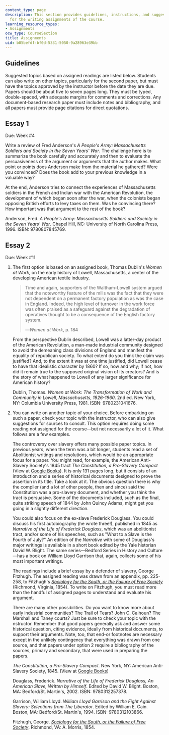 ```yaml
---
content_type: page
description: This section provides guidelines, instructions, and suggested topics
  for the writing assignments of the course.
learning_resource_types:
- Assignments
ocw_type: CourseSection
title: Assignments
uid: b05befdf-bf0d-5331-5050-9a28963e39bb
---
```


Guidelines
----------

Suggested topics based on assigned readings are listed below. Students can also write on other topics, particularly for the second paper, but must have the topics approved by the instructor before the date they are due. Papers should be about five to seven pages long. They must be typed, double-spaced, with adequate margins for comments and corrections. Any document-based research paper must include notes and bibliography, and all papers must provide page citations for direct quotations.

Essay 1
-------

Due: Week #4

Write a review of Fred Anderson's _A People's Army: Massachusetts Soldiers and Society in the Seven Years' War_. The challenge here is to summarize the book carefully and accurately and then to evaluate the persuasiveness of the argument or arguments that the author makes. What point or points does Anderson make from the material he gathered? Were you convinced? Does the book add to your previous knowledge in a valuable way?

At the end, Anderson tries to connect the experiences of Massachusetts soldiers in the French and Indian war with the American Revolution, the development of which began soon after the war, when the colonists began opposing British efforts to levy taxes on them. Was he convincing there? How important was that argument to the rest of the book?

Anderson, Fred. _A People's Army: Massachusetts Soldiers and Society in the Seven Years' War_. Chapel Hill, NC: University of North Carolina Press, 1996. ISBN: 9780807845769.

Essay 2
-------

Due: Week #11

1.  The first option is based on an assigned book, Thomas Dublin's _Women at Work_, on the early history of Lowell, Massachusetts, a center of the developing American textile industry.
    
    > Time and again, supporters of the Waltham-Lowell system argued that the noteworthy feature of the mills was the fact that they were not dependent on a permanent factory population as was the case in England. Indeed, the high level of turnover in the work force was often praised as a safeguard against the degradation of operatives thought to be a consequence of the English factory system.
    > 
    > —_Women at Work_, p. 184
    
    From the perspective Dublin described, Lowell was a latter-day product of the American Revolution, a man-made industrial community designed to avoid the demeaning class divisions of England and manifest the equality of republican society. To what extent do you think the claim was justified? And, to the extent it was at one time justified, did Lowell cease to have that idealistic character by 1860? If so, how and why; if not, how did it remain true to the supposed original vision of its creators? And is the story of what happened to Lowell of any larger significance for American history?
    
    Dublin, Thomas. _Women at Work: The Transformation of Work and Community in Lowell, Massachusetts_, _1826-1860_. 2nd ed. New York, NY: Columbia University Press, 1981. ISBN: 9780231041676.
    
2.  You can write on another topic of your choice. Before embarking on such a paper, check your topic with the instructor, who can also give suggestions for sources to consult. This option requires doing some reading not assigned for the course—but not necessarily a lot of it. What follows are a few examples.
    
    The controversy over slavery offers many possible paper topics. In previous years, when the term was a bit longer, students read a set of Abolitionist writings and resolutions, which would be an appropriate focus for a paper. You might read, for example, the American Anti-Slavery Society's 1845 tract _The Constitution, a Pro-Slavery Compact_ (View at [Google Books](http://books.google.com/books?vid=HARVARD32044036473817&printsec=titlepage#PPA10,M1)). It is only 131 pages long, but it consists of an introduction and a series of historical documents designed to prove the assertion in its title. Take a look at it. The obvious question there is why the compiler (and a lot of other people, then and since) said the Constitution was a pro-slavery document, and whether you think the tract is persuasive. Some of the documents included, such as the final, quite striking speech of 1844 by John Quincy Adams, might get you going in a slightly different direction.
    
    You could also focus on the ex-slave Frederick Douglass. You could discuss his first autobiography (he wrote three!), published in 1845 as _Narrative of the Life of Frederick Douglass_, which was an abolitionist tract, and/or some of his speeches, such as "What to a Slave is the Fourth of July?" An edition of the _Narrative_ with some of Douglass's major writings is available in a short book edited by the Yale historian David W. Blight. The same series—Bedford Series in History and Culture—has a book on William Lloyd Garrison that, again, collects some of his most important writings.
    
    The readings include a brief essay by a defender of slavery, George Fitzhugh. The assigned reading was drawn from an appendix, pp. 225-258, to Fitzhugh's [_Sociology for the South, or the Failure of Free Society_](http://docsouth.unc.edu/southlit/fitzhughsoc/fitzhugh.html) (Richmond, Virginia, 1854). To write on Fitzhugh, you must read more than the handful of assigned pages to understand and evaluate his argument.
    
    There are many other possibilities. Do you want to know more about early industrial communities? The Trail of Tears? John C. Calhoun? The Marshall and Taney courts? Just be sure to check your topic with the nstructor. Remember that good papers generally ask and answer some historical question, citing evidence, ideally from historical documents, to support their arguments. Note, too, that end-or footnotes are necessary except in the unlikely contingency that everything was drawn from one source, and that papers under option 2 require a bibliography of the sources, primary and secondary, that were used in preparing the papers.
    
    _The Constitution, a Pro-Slavery Compact._ New York, NY: American Anti-Slavery Society, 1845. (View at [Google Books](http://books.google.com/books?vid=HARVARD32044036473817&printsec=titlepage#PPA10,M1))
    
    Douglass, Frederick. _Narrative of the Life of Frederick Douglass, An American Slave, Written by Himself_. Edited by David W. Blight. Boston, MA: Bedford/St. Martin's, 2002. ISBN: 9780312257378.
    
    Garrison, William Lloyd. _William Lloyd Garrison and the Fight Against Slavery: Selections from The Liberator_. Edited by William E. Cain. Boston, MA: Bedford/St. Martin's, 1994. ISBN: 9780312103866.
    
    Fitzhugh, George. [_Sociology for the South, or the Failure of Free Society_](http://docsouth.unc.edu/southlit/fitzhughsoc/fitzhugh.html). Richmond, VA: A. Morris, 1854.